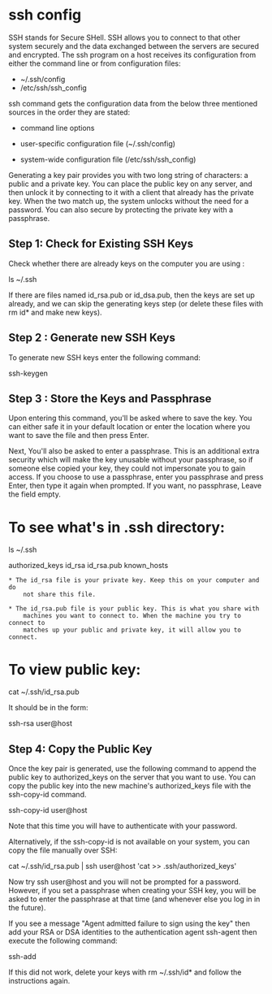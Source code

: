 # ssh config
SSH stands for Secure SHell. SSH allows you to connect to that other system
securely and the data exchanged between the servers are secured and encrypted. 
The ssh program on a host receives its configuration from either the command 
line or from configuration files:
 
   * ~/.ssh/config 
   * /etc/ssh/ssh_config

ssh command gets the configuration data from the below three mentioned sources 
in the order they are stated:
  
   * command line options 
    
   * user-specific configuration file (~/.ssh/config)
    
   * system-wide configuration file (/etc/ssh/ssh_config)

Generating a key pair provides you with two long string of characters: a public
and a private key. You can place the public key on any server, and then unlock 
it by connecting to it with a client that already has the private key. When the
two match up, the system unlocks without the need for a password. You can also 
secure by protecting the private key with a passphrase.

## Step 1: Check for Existing SSH Keys
  
Check whether there are already keys on the computer you are using :

   ls ~/.ssh

If there are files named id_rsa.pub or id_dsa.pub, then the keys are set up 
already, and we can skip the generating keys step (or delete these files with
rm id* and make new keys).

## Step 2 : Generate new SSH Keys

To generate new SSH keys enter the following command:

   ssh-keygen

## Step 3 : Store the Keys and Passphrase

Upon entering this command, you'll be asked where to save the key. You can 
either safe it in your default location or enter the location where you want
to save the file and then press Enter.

Next, You'll also be asked to enter a passphrase. This is an additional extra
security which will make the key unusable without your passphrase, so if 
someone else copied your key, they could not impersonate you to gain access. 
If you choose to use a passphrase, enter you passphrase and press Enter, then 
type it again when prompted. If you want, no passphrase, Leave the field empty.

# To see what's in .ssh directory:

   ls ~/.ssh

authorized_keys  id_rsa  id_rsa.pub  known_hosts

	* The id_rsa file is your private key. Keep this on your computer and do 
		not share this file.

	* The id_rsa.pub file is your public key. This is what you share with 
		machines you want to connect to. When the machine you try to connect to
		matches up your public and private key, it will allow you to connect.

# To view public key:

   cat ~/.ssh/id_rsa.pub
	
It should be in the form:

   ssh-rsa <LONG STRING OF RANDOM CHARACTERS> user@host

## Step 4: Copy the Public Key

Once the key pair is generated, use the following command to append the public
key to authorized_keys on the server that you want to use. You can copy the
public key into the new machine's authorized_keys file with the ssh-copy-id 
command. 

   ssh-copy-id user@host

Note that this time you will have to authenticate with your password.

Alternatively, if the ssh-copy-id is not available on your system, you can copy
the file manually over SSH:

   cat ~/.ssh/id_rsa.pub | ssh user@host 'cat >> .ssh/authorized_keys'

Now try ssh user@host and you will not be prompted for a password. However, if 
you set a passphrase when creating your SSH key, you will be asked to enter the
passphrase at that time (and whenever else you log in in the future).

If you see a message "Agent admitted failure to sign using the key" then add 
your RSA or DSA identities to the authentication agent ssh-agent then execute the 
following command:

   ssh-add

If this did not work, delete your keys with rm ~/.ssh/id* and follow the 
instructions again.
